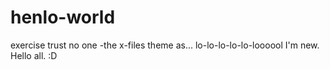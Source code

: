 # henlo-world
exercise
trust no one
-the x-files theme as... lo-lo-lo-lo-lo-loooool
I'm new.
Hello all. :D
